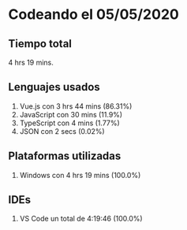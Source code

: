 # Codeando el 05/05/2020

## Tiempo total
4 hrs 19 mins.

## Lenguajes usados
1. Vue.js con 3 hrs 44 mins (86.31%)
1. JavaScript con 30 mins (11.9%)
1. TypeScript con 4 mins (1.77%)
1. JSON con 2 secs (0.02%)

## Plataformas utilizadas
1. Windows con 4 hrs 19 mins (100.0%)

## IDEs
1. VS Code un total de 4:19:46 (100.0%)
